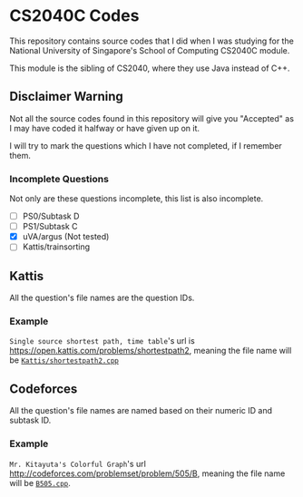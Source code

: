 # CS2040C Codes
This repository contains source codes that I did when I was studying for the National University of Singapore's School of Computing CS2040C module.

This module is the sibling of CS2040, where they use Java instead of C++.

## Disclaimer Warning
Not all the source codes found in this repository will give you "Accepted" as I may have coded it halfway or have given up on it.

I will try to mark the questions which I have not completed, if I remember them.

### Incomplete Questions
Not only are these questions incomplete, this list is also incomplete.
- [ ] PS0/Subtask D
- [ ] PS1/Subtask C
- [x] uVA/argus (Not tested)
- [ ] Kattis/trainsorting

## Kattis
All the question's file names are the question IDs.

### Example
`Single source shortest path, time table`'s url is https://open.kattis.com/problems/shortestpath2, meaning the file name will be [`Kattis/shortestpath2.cpp`](Kattis/shortestpath2.cpp)

## Codeforces
All the question's file names are named based on their numeric ID and subtask ID.

### Example
`Mr. Kitayuta's Colorful Graph`'s url http://codeforces.com/problemset/problem/505/B, meaning the file name will be [`B505.cpp`](Codeforces/B505.cpp).
